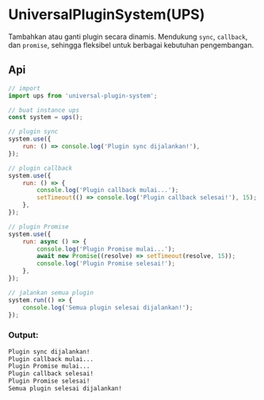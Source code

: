 # UniversalPluginSystem(UPS)

Tambahkan atau ganti plugin secara dinamis. Mendukung `sync`, `callback`, dan `promise`, sehingga fleksibel untuk berbagai kebutuhan pengembangan.

## Api

```js
// import
import ups from 'universal-plugin-system';

// buat instance ups
const system = ups();

// plugin sync
system.use({
    run: () => console.log('Plugin sync dijalankan!'),
});

// plugin callback
system.use({
    run: () => {
        console.log('Plugin callback mulai...');
        setTimeout(() => console.log('Plugin callback selesai!'), 15);
    },
});

// plugin Promise
system.use({
    run: async () => {
        console.log('Plugin Promise mulai...');
        await new Promise((resolve) => setTimeout(resolve, 15));
        console.log('Plugin Promise selesai!');
    },
});

// jalankan semua plugin
system.run(() => {
    console.log('Semua plugin selesai dijalankan!');
});
```

### Output:

```bash
Plugin sync dijalankan!
Plugin callback mulai...
Plugin Promise mulai...
Plugin callback selesai!
Plugin Promise selesai!
Semua plugin selesai dijalankan!
```
